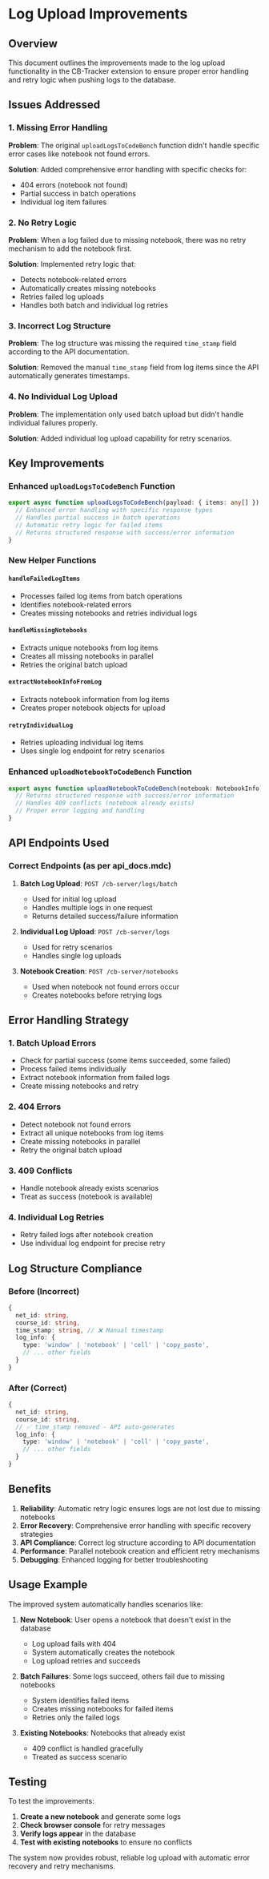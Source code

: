 # Log Upload Improvements

## Overview
This document outlines the improvements made to the log upload functionality in the CB-Tracker extension to ensure proper error handling and retry logic when pushing logs to the database.

## Issues Addressed

### 1. Missing Error Handling
**Problem**: The original `uploadLogsToCodeBench` function didn't handle specific error cases like notebook not found errors.

**Solution**: Added comprehensive error handling with specific checks for:
- 404 errors (notebook not found)
- Partial success in batch operations
- Individual log item failures

### 2. No Retry Logic
**Problem**: When a log failed due to missing notebook, there was no retry mechanism to add the notebook first.

**Solution**: Implemented retry logic that:
- Detects notebook-related errors
- Automatically creates missing notebooks
- Retries failed log uploads
- Handles both batch and individual log retries

### 3. Incorrect Log Structure
**Problem**: The log structure was missing the required `time_stamp` field according to the API documentation.

**Solution**: Removed the manual `time_stamp` field from log items since the API automatically generates timestamps.

### 4. No Individual Log Upload
**Problem**: The implementation only used batch upload but didn't handle individual failures properly.

**Solution**: Added individual log upload capability for retry scenarios.

## Key Improvements

### Enhanced `uploadLogsToCodeBench` Function
```typescript
export async function uploadLogsToCodeBench(payload: { items: any[] }) {
  // Enhanced error handling with specific response types
  // Handles partial success in batch operations
  // Automatic retry logic for failed items
  // Returns structured response with success/error information
}
```

### New Helper Functions

#### `handleFailedLogItems`
- Processes failed log items from batch operations
- Identifies notebook-related errors
- Creates missing notebooks and retries individual logs

#### `handleMissingNotebooks`
- Extracts unique notebooks from log items
- Creates all missing notebooks in parallel
- Retries the original batch upload

#### `extractNotebookInfoFromLog`
- Extracts notebook information from log items
- Creates proper notebook objects for upload

#### `retryIndividualLog`
- Retries uploading individual log items
- Uses single log endpoint for retry scenarios

### Enhanced `uploadNotebookToCodeBench` Function
```typescript
export async function uploadNotebookToCodeBench(notebook: NotebookInfo) {
  // Returns structured response with success/error information
  // Handles 409 conflicts (notebook already exists)
  // Proper error logging and handling
}
```

## API Endpoints Used

### Correct Endpoints (as per api_docs.mdc)

1. **Batch Log Upload**: `POST /cb-server/logs/batch`
   - Used for initial log upload
   - Handles multiple logs in one request
   - Returns detailed success/failure information

2. **Individual Log Upload**: `POST /cb-server/logs`
   - Used for retry scenarios
   - Handles single log uploads

3. **Notebook Creation**: `POST /cb-server/notebooks`
   - Used when notebook not found errors occur
   - Creates notebooks before retrying logs

## Error Handling Strategy

### 1. Batch Upload Errors
- Check for partial success (some items succeeded, some failed)
- Process failed items individually
- Extract notebook information from failed logs
- Create missing notebooks and retry

### 2. 404 Errors
- Detect notebook not found errors
- Extract all unique notebooks from log items
- Create missing notebooks in parallel
- Retry the original batch upload

### 3. 409 Conflicts
- Handle notebook already exists scenarios
- Treat as success (notebook is available)

### 4. Individual Log Retries
- Retry failed logs after notebook creation
- Use individual log endpoint for precise retry

## Log Structure Compliance

### Before (Incorrect)
```typescript
{
  net_id: string,
  course_id: string,
  time_stamp: string, // ❌ Manual timestamp
  log_info: {
    type: 'window' | 'notebook' | 'cell' | 'copy_paste',
    // ... other fields
  }
}
```

### After (Correct)
```typescript
{
  net_id: string,
  course_id: string,
  // ✅ time_stamp removed - API auto-generates
  log_info: {
    type: 'window' | 'notebook' | 'cell' | 'copy_paste',
    // ... other fields
  }
}
```

## Benefits

1. **Reliability**: Automatic retry logic ensures logs are not lost due to missing notebooks
2. **Error Recovery**: Comprehensive error handling with specific recovery strategies
3. **API Compliance**: Correct log structure according to API documentation
4. **Performance**: Parallel notebook creation and efficient retry mechanisms
5. **Debugging**: Enhanced logging for better troubleshooting

## Usage Example

The improved system automatically handles scenarios like:

1. **New Notebook**: User opens a notebook that doesn't exist in the database
   - Log upload fails with 404
   - System automatically creates the notebook
   - Log upload retries and succeeds

2. **Batch Failures**: Some logs succeed, others fail due to missing notebooks
   - System identifies failed items
   - Creates missing notebooks for failed items
   - Retries only the failed logs

3. **Existing Notebooks**: Notebooks that already exist
   - 409 conflict is handled gracefully
   - Treated as success scenario

## Testing

To test the improvements:

1. **Create a new notebook** and generate some logs
2. **Check browser console** for retry messages
3. **Verify logs appear** in the database
4. **Test with existing notebooks** to ensure no conflicts

The system now provides robust, reliable log upload with automatic error recovery and retry mechanisms. 